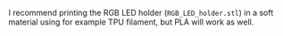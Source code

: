 I recommend printing the RGB LED holder (`RGB_LED_holder.stl`) in a soft material using for example TPU filament, but PLA will work as well.
